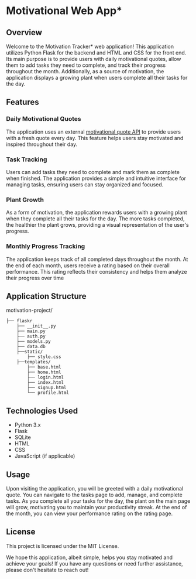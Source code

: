 # Motivational Web App*

## Overview

Welcome to the Motivation Tracker* web application! This application utilizes Python Flask for the backend and HTML and CSS for the front end. Its main purpose is to provide users with daily motivational quotes, allow them to add tasks they need to complete, and track their progress throughout the month. Additionally, as a source of motivation, the application displays a growing plant when users complete all their tasks for the day.

## Features

### Daily Motivational Quotes
The application uses an external [motivational quote API](https://docs.zenquotes.io/) to provide users with a fresh quote every day. This feature helps users stay motivated and inspired throughout their day.

### Task Tracking
Users can add tasks they need to complete and mark them as complete when finished. The application provides a simple and intuitive interface for managing tasks, ensuring users can stay organized and focused.

### Plant Growth
As a form of motivation, the application rewards users with a growing plant when they complete all their tasks for the day. The more tasks completed, the healthier the plant grows, providing a visual representation of the user's progress.

### Monthly Progress Tracking
The application keeps track of all completed days throughout the month. At the end of each month, users receive a rating based on their overall performance. This rating reflects their consistency and helps them analyze their progress over time

## Application Structure

motivation-project/
```
├── flaskr
    ├── __init__.py
    ├── main.py
    ├── auth.py
    ├── models.py
    ├── data.db
    ├──static/
        ├── style.css
    ├──templates/
        ├── base.html
        ├── home.html
        ├── login.html
        ├── index.html
        ├── signup.html
        └── profile.html
```
## Technologies Used
- Python 3.x
- Flask
- SQLite
- HTML
- CSS
- JavaScript (if applicable)

## Usage
Upon visiting the application, you will be greeted with a daily motivational quote. You can navigate to the tasks page to add, manage, and complete tasks. As you complete all your tasks for the day, the plant on the main page will grow, motivating you to maintain your productivity streak. At the end of the month, you can view your performance rating on the rating page.

## License
This project is licensed under the MIT License.

We hope this application, albeit simple, helps you stay motivated and achieve your goals! If you have any questions or need further assistance, please don't hesitate to reach out!
